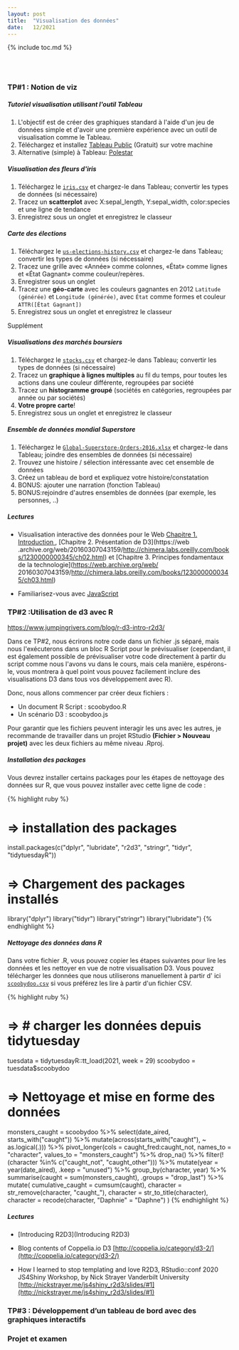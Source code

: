 ```yaml
---
layout: post
title:  "Visualisation des données"
date:   12/2021
---
```


{% include toc.md %}

<br/><br/>

### **TP#1 : Notion de viz**

##### *Tutoriel visualisation utilisant l'outil Tableau*

1. L'objectif est de créer des graphiques standard à l'aide d'un jeu de données simple et d'avoir une première expérience avec un outil de visualisation comme le Tableau.
2. Téléchargez et installez [Tableau Public](https://public.tableau.com/) (Gratuit) sur votre machine
3. Alternative (simple) à Tableau: [Polestar](http://vega.github.io/polestar/)

##### *Visualisation des fleurs d'iris*

1. Téléchargez le [`iris.csv`](https://github.com/armelsoubeiga/Cours-2020-2021/blob/master/DataViz/data/iris.csv) et chargez-le dans Tableau; convertir les types de données (si nécessaire)
2. Tracez un **scatterplot** avec X:sepal_length, Y:sepal_width, color:species et une ligne de tendance
3. Enregistrez sous un onglet et enregistrez le classeur

##### *Carte des élections*

1. Téléchargez le [`us-elections-history.csv`](https://github.com/armelsoubeiga/Cours-2020-2021/blob/master/DataViz/data/us-elections-history.csv) et chargez-le dans Tableau; convertir les types de données (si nécessaire)
2. Tracez une grille avec «Année» comme colonnes, «État» comme lignes et «État Gagnant» comme couleur/repères.
3. Enregistrer sous un onglet
4. Tracez une **géo-carte** avec les couleurs gagnantes en 2012 `Latitude (générée)` et `Longitude (générée)`, avec `État` comme formes et couleur `ATTR([État Gagnant])`
5. Enregistrez sous un onglet et enregistrez le classeur

Supplément

##### *Visualisations des marchés boursiers*

1. Téléchargez le [`stocks.csv`](dhttps://github.com/armelsoubeiga/Cours-2020-2021/blob/master/DataViz/data/stocks.csv) et chargez-le dans Tableau; convertir les types de données (si nécessaire)
2. Tracez un **graphique à lignes multiples** au fil du temps, pour toutes les actions dans une couleur différente, regroupées par société
3. Tracez un **histogramme groupé** (sociétés en catégories, regroupées par année ou par sociétés)
4. **Votre propre carte**!
5. Enregistrez sous un onglet et enregistrez le classeur

##### *Ensemble de données mondial Superstore*

1. Téléchargez le [`Global-Superstore-Orders-2016.xlsx`](https://github.com/armelsoubeiga/Cours-2020-2021/blob/master/DataViz/data/Global-Superstore-Orders-2016.xlsx) et chargez-le dans Tableau; joindre des ensembles de données (si nécessaire)
2. Trouvez une histoire / sélection intéressante avec cet ensemble de données
3. Créez un tableau de bord et expliquez votre histoire/constatation
4. BONUS: ajouter une narration (fonction Tableau)
5. BONUS:rejoindre d'autres ensembles de données (par exemple, les personnes, ..)

##### *Lectures*

* Visualisation interactive des données pour le Web [Chapitre 1. Introduction
](https://web.archive.org/web/20160307043159/http://chimera.labs.oreilly.com/books/1230000000345/ch01.html), [Chapitre 2. Présentation de D3](https://web .archive.org/web/20160307043159/http://chimera.labs.oreilly.com/books/1230000000345/ch02.html) et [Chapitre 3. Principes fondamentaux de la technologie](https://web.archive.org/web/ 20160307043159/http://chimera.labs.oreilly.com/books/1230000000345/ch03.html)

* Familiarisez-vous avec [JavaScript](https://learnxinyminutes.com/docs/javascript/)


### **TP#2 :Utilisation de d3 avec R**

https://www.jumpingrivers.com/blog/r-d3-intro-r2d3/

Dans ce TP#2, nous écrirons notre code dans un fichier .js séparé, mais nous l'exécuterons dans un bloc R Script pour le prévisualiser (cependant, il est également possible de prévisualiser votre code directement à partir du script comme nous l'avons vu dans le cours, mais cela manière, espérons-le, vous montrera à quel point vous pouvez facilement inclure des visualisations D3 dans tous vos développement avec R). 

Donc, nous allons commencer par créer deux fichiers :

* Un document R Script : scoobydoo.R
* Un scénario D3 : scoobydoo.js

Pour garantir que les fichiers peuvent interagir les uns avec les autres, je recommande de travailler dans un projet RStudio __(Fichier > Nouveau projet)__ avec les deux fichiers au même niveau .Rproj.

##### *Installation des packages*

Vous devrez installer certains packages pour les étapes de nettoyage des données sur R, que vous pouvez installer avec cette ligne de code :

{% highlight ruby %}
# => installation des packages
install.packages(c("dplyr", "lubridate", "r2d3", 
                   "stringr", "tidyr", "tidytuesdayR"))
                   
 # => Chargement des packages installés
library("dplyr")
library("tidyr")
library("stringr")
library("lubridate")
{% endhighlight %}


##### *Nettoyage des données dans R*

Dans votre fichier .R, vous pouvez copier les étapes suivantes pour lire les données et les nettoyer en vue de notre visualisation D3. Vous pouvez télécharger les données que nous utiliserons manuellement à partir d' ici [`scoobydoo.csv`](https://github.com/rfordatascience/tidytuesday/blob/master/data/2021/2021-07-13/scoobydoo.csv) si vous préférez les lire à partir d'un fichier CSV.

{% highlight ruby %}
# => # charger les données depuis tidytuesday
tuesdata = tidytuesdayR::tt_load(2021, week = 29)
scoobydoo = tuesdata$scoobydoo
                   
 # => Nettoyage et mise en forme des données
monsters_caught = scoobydoo %>%
  select(date_aired, starts_with("caught")) %>%
  mutate(across(starts_with("caught"), ~ as.logical(.))) %>%
  pivot_longer(cols = caught_fred:caught_not,
               names_to = "character",
               values_to = "monsters_caught") %>%
  drop_na()  %>%
  filter(!(character %in% c("caught_not", "caught_other"))) %>%
  mutate(year = year(date_aired), .keep = "unused") %>%
  group_by(character, year) %>%
  summarise(caught = sum(monsters_caught),
            .groups = "drop_last") %>%
  mutate(
    cumulative_caught = cumsum(caught),
    character = str_remove(character, "caught_"),
    character = str_to_title(character),
    character = recode(character, "Daphnie" = "Daphne")
  )
{% endhighlight %}

##### *Lectures*

* [Introducing R2D3](Introducing R2D3)

* Blog contents of Coppelia.io D3 [http://coppelia.io/category/d3-2/](http://coppelia.io/category/d3-2/)

* How I learned to stop templating and love R2D3, RStudio::conf 2020 JS4Shiny Workshop, by Nick Strayer Vanderbilt University [http://nickstrayer.me/js4shiny_r2d3/slides/#1](http://nickstrayer.me/js4shiny_r2d3/slides/#1)


### **TP#3 : Développement d’un tableau de bord avec des graphiques interactifs**

### **Projet et examen**


